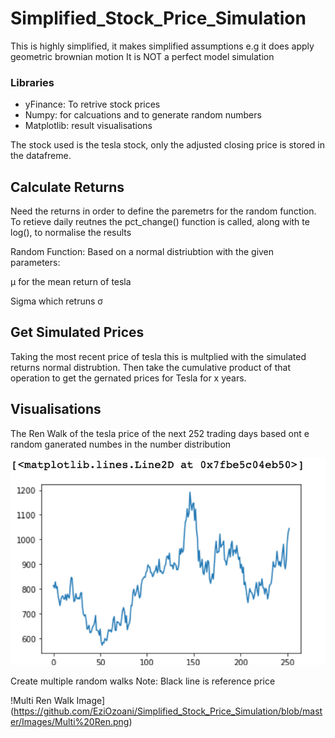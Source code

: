 # Simplified_Stock_Price_Simulation

This is highly simplified, it makes simplified assumptions e.g it does apply geometric brownian motion
It is NOT a perfect model simulation

### Libraries

- yFinance: To retrive stock prices
- Numpy: for calcuations and to generate random numbers
- Matplotlib: result visualisations 

The stock used is the tesla stock, only the adjusted closing price is stored in the datafreme. 


## Calculate Returns

Need the returns in order to define the paremetrs for the random function. To retieve daily reutnes
the pct_change() function is called, along with te log(), to normalise the results 

Random Function: Based on a normal distriubtion with the given parameters:
                 
   μ for the mean return of tesla 
   
   Sigma which retruns σ
   
## Get Simulated Prices

Taking the most recent price of tesla this is multplied with the simulated returns normal distrubtion.
Then take the cumulative product of that operation to get the gernated prices for Tesla for x years. 

## Visualisations


The Ren Walk of the tesla price of the next 252 trading days based ont e random ganerated numbes in the number distribution

![Ren Walk Image](https://github.com/EziOzoani/Simplified_Stock_Price_Simulation/blob/master/Images/Single%20Ren.png) 

Create multiple random walks 
Note: Black line is reference price

!Multi Ren Walk Image](https://github.com/EziOzoani/Simplified_Stock_Price_Simulation/blob/master/Images/Multi%20Ren.png)
   

